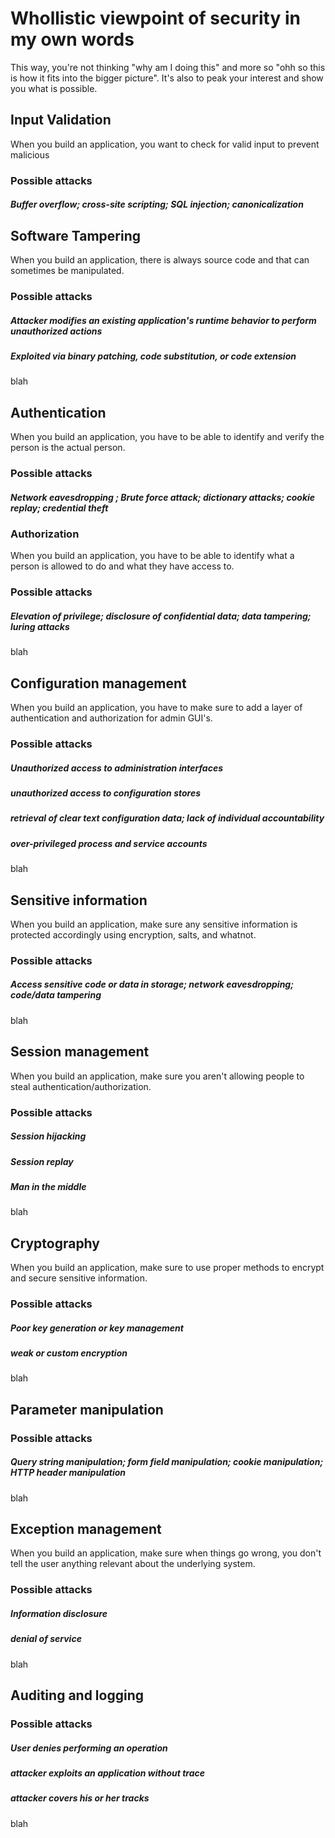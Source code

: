 # Whollistic viewpoint of security in my own words
This way, you're not thinking "why am I doing this" and more so "ohh so this is how it fits into the bigger picture". It's also to peak your interest and show you what is possible.

## Input Validation
When you build an application, you want to check for valid input to prevent malicious 

### Possible attacks
##### Buffer overflow; cross-site scripting; SQL injection; canonicalization

## Software Tampering
When you build an application, there is always source code and that can sometimes be manipulated.
### Possible attacks
##### Attacker modifies an existing application's runtime behavior to perform unauthorized actions
##### Exploited via binary patching, code substitution, or code extension
blah

## Authentication
When you build an application, you have to be able to identify and verify the person is the actual person.
### Possible attacks
##### Network eavesdropping ; Brute force attack; dictionary attacks; cookie replay; credential theft

### Authorization
When you build an application, you have to be able to identify what a person is allowed to do and what they have access to.
### Possible attacks
##### Elevation of privilege; disclosure of confidential data; data tampering; luring attacks

blah

## Configuration management
When you build an application, you have to make sure to add a layer of authentication and authorization for admin GUI's.
### Possible attacks
##### Unauthorized access to administration interfaces
##### unauthorized access to configuration stores
##### retrieval of clear text configuration data; lack of individual accountability
##### over-privileged process and service accounts
blah

## Sensitive information
When you build an application, make sure any sensitive information is protected accordingly using encryption, salts, and whatnot.
### Possible attacks
##### Access sensitive code or data in storage; network eavesdropping; code/data tampering
blah

## Session management
When you build an application, make sure you aren't allowing people to steal authentication/authorization.
### Possible attacks
##### Session hijacking
##### Session replay
##### Man in the middle
blah

## Cryptography
When you build an application, make sure to use proper methods to encrypt and secure sensitive information.
### Possible attacks
##### Poor key generation or key management
##### weak or custom encryption

blah

## Parameter manipulation

### Possible attacks
##### Query string manipulation; form field manipulation; cookie manipulation; HTTP header manipulation
blah

## Exception management
When you build an application, make sure when things go wrong, you don't tell the user anything relevant about the underlying system.
### Possible attacks
##### Information disclosure
##### denial of service
blah

## Auditing and logging

### Possible attacks
##### User denies performing an operation
##### attacker exploits an application without trace
##### attacker covers his or her tracks
blah
